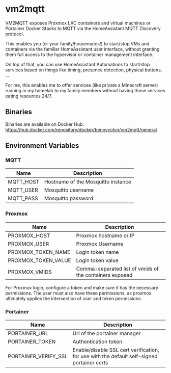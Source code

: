 # vm2mqtt

VM2MQTT exposes Proxmox LXC containers and virtual machines or Portainer Docker Stacks to MQTT via the HomeAssistant
MQTT Discovery protocol.

This enables you (or your family/housemates!) to start/stop VMs and containers via the familiar HomeAssistant user
interface, without granting them full access to the hypervisor or container management interface.

On top of that, you can use HomeAssistant Automations to start/stop services based on things like timing, presence
detection, physical buttons, ...

For me, this enables me to offer services (like private a Minecraft server) running in my homelab to my family members
without having those services eating resources 24/7.

## Binaries

Binaries are available on Docker Hub:
https://hub.docker.com/repository/docker/bennycolyn/vm2mqtt/general

## Environment Variables

### MQTT

| Name	     | Description	                       |
|-----------|------------------------------------|
| MQTT_HOST | Hostname of the Mosquitto instance |
| MQTT_USER | Mosquitto username                 |
| MQTT_PASS | Mosquitto password                 |

### Proxmox

| Name	               | Description	                                            |
|---------------------|---------------------------------------------------------|
| PROXMOX_HOST 	      | Proxmox hostname or IP                                  |
| PROXMOX_USER 	      | Proxmox Username                                        |
| PROXMOX_TOKEN_NAME  | Login token name                                        |
| PROXMOX_TOKEN_VALUE | Login token value                                       |
| PROXMOX_VMIDS       | Comma-separated list of vmids of the containers exposed |

For Proxmox login, configure a token and make sure it has the necessary permissions. The user must also have these
permissions, as proxmox ultimately applies the intersection of user and token permissions.

### Portainer

| Name	                | Description	                                                                               |
|----------------------|--------------------------------------------------------------------------------------------|
| PORTAINER_URL        | Url of the portainer manager                                                               |
| PORTAINER_TOKEN      | Authentication token                                                                       |
| PORTAINER_VERIFY_SSL | Enable/disable SSL cert verification, for use with the default self-signed portainer certs |


